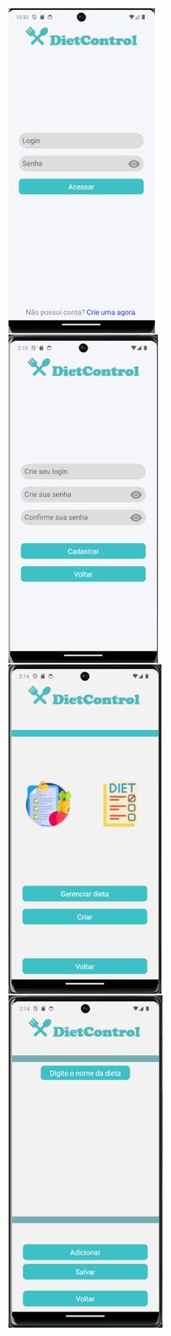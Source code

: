 
<img src="/Telas/tela1.png">
<img src="/Telas/tela2.png">
<img src="/Telas/tela3.png">
<img src="/Telas/tela4.png">
